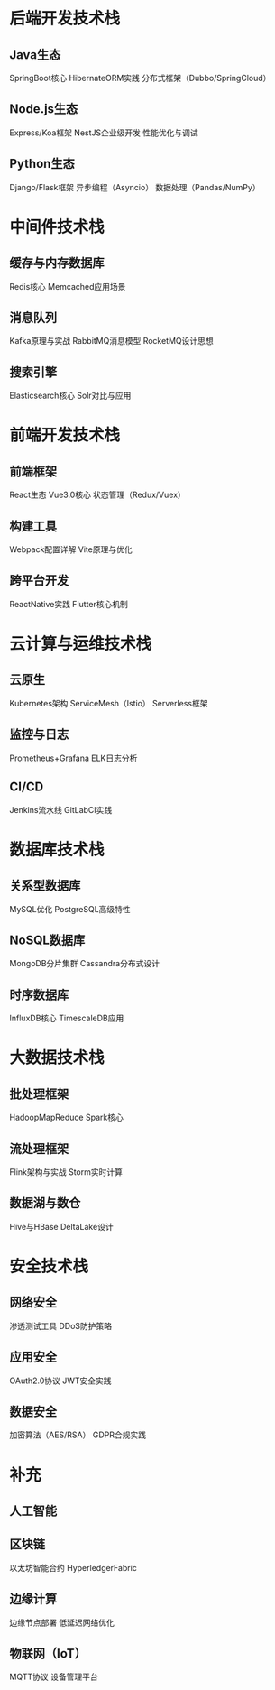# 后端开发技术栈
## Java生态
SpringBoot核心
HibernateORM实践
分布式框架（Dubbo/SpringCloud）

## Node.js生态
Express/Koa框架
NestJS企业级开发
性能优化与调试

## Python生态
Django/Flask框架
异步编程（Asyncio）
数据处理（Pandas/NumPy）

# 中间件技术栈
## 缓存与内存数据库
Redis核心
Memcached应用场景

## 消息队列
Kafka原理与实战
RabbitMQ消息模型
RocketMQ设计思想

## 搜索引擎
Elasticsearch核心
Solr对比与应用

# 前端开发技术栈
## 前端框架
React生态
Vue3.0核心
状态管理（Redux/Vuex）

## 构建工具
Webpack配置详解
Vite原理与优化

## 跨平台开发
ReactNative实践
Flutter核心机制

# 云计算与运维技术栈
## 云原生
Kubernetes架构
ServiceMesh（Istio）
Serverless框架

## 监控与日志
Prometheus+Grafana
ELK日志分析

## CI/CD
Jenkins流水线
GitLabCI实践

# 数据库技术栈
## 关系型数据库
MySQL优化
PostgreSQL高级特性

## NoSQL数据库
MongoDB分片集群
Cassandra分布式设计

## 时序数据库
InfluxDB核心
TimescaleDB应用

# 大数据技术栈
## 批处理框架
HadoopMapReduce
Spark核心

## 流处理框架
Flink架构与实战
Storm实时计算

## 数据湖与数仓
Hive与HBase
DeltaLake设计

# 安全技术栈
## 网络安全
渗透测试工具
DDoS防护策略

## 应用安全
OAuth2.0协议
JWT安全实践

## 数据安全
加密算法（AES/RSA）
GDPR合规实践

# 补充
## 人工智能

## 区块链
以太坊智能合约
HyperledgerFabric

## 边缘计算
边缘节点部署
低延迟网络优化

## 物联网（IoT）
MQTT协议
设备管理平台